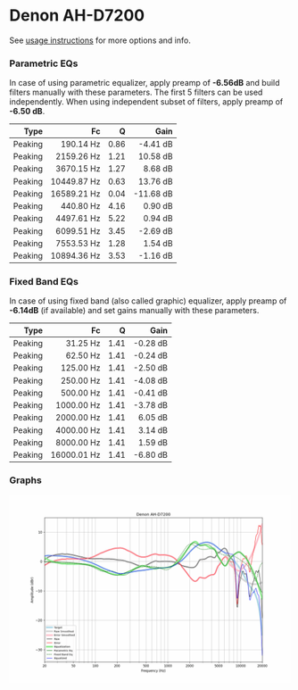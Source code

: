 # Denon AH-D7200
See [usage instructions](https://github.com/jaakkopasanen/AutoEq#usage) for more options and info.

### Parametric EQs
In case of using parametric equalizer, apply preamp of **-6.56dB** and build filters manually
with these parameters. The first 5 filters can be used independently.
When using independent subset of filters, apply preamp of **-6.50 dB**.

| Type    | Fc          |    Q | Gain      |
|--------:|------------:|-----:|----------:|
| Peaking | 190.14 Hz   | 0.86 | -4.41 dB  |
| Peaking | 2159.26 Hz  | 1.21 | 10.58 dB  |
| Peaking | 3670.15 Hz  | 1.27 | 8.68 dB   |
| Peaking | 10449.87 Hz | 0.63 | 13.76 dB  |
| Peaking | 16589.21 Hz | 0.04 | -11.68 dB |
| Peaking | 440.80 Hz   | 4.16 | 0.90 dB   |
| Peaking | 4497.61 Hz  | 5.22 | 0.94 dB   |
| Peaking | 6099.51 Hz  | 3.45 | -2.69 dB  |
| Peaking | 7553.53 Hz  | 1.28 | 1.54 dB   |
| Peaking | 10894.36 Hz | 3.53 | -1.16 dB  |

### Fixed Band EQs
In case of using fixed band (also called graphic) equalizer, apply preamp of **-6.14dB**
(if available) and set gains manually with these parameters.

| Type    | Fc          |    Q | Gain     |
|--------:|------------:|-----:|---------:|
| Peaking | 31.25 Hz    | 1.41 | -0.28 dB |
| Peaking | 62.50 Hz    | 1.41 | -0.24 dB |
| Peaking | 125.00 Hz   | 1.41 | -2.50 dB |
| Peaking | 250.00 Hz   | 1.41 | -4.08 dB |
| Peaking | 500.00 Hz   | 1.41 | -0.41 dB |
| Peaking | 1000.00 Hz  | 1.41 | -3.78 dB |
| Peaking | 2000.00 Hz  | 1.41 | 6.05 dB  |
| Peaking | 4000.00 Hz  | 1.41 | 3.14 dB  |
| Peaking | 8000.00 Hz  | 1.41 | 1.59 dB  |
| Peaking | 16000.01 Hz | 1.41 | -6.80 dB |

### Graphs
![](./Denon%20AH-D7200.png)